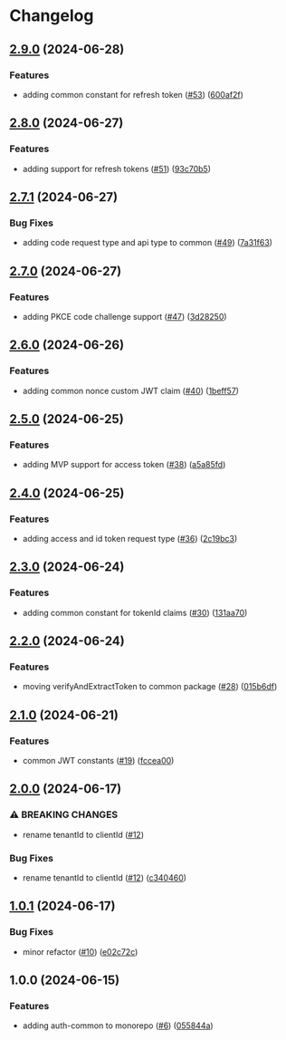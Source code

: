# Changelog

## [2.9.0](https://github.com/aversini/auth-client/compare/auth-common-v2.8.0...auth-common-v2.9.0) (2024-06-28)


### Features

* adding common constant for refresh token ([#53](https://github.com/aversini/auth-client/issues/53)) ([600af2f](https://github.com/aversini/auth-client/commit/600af2fe835a3e486dd1a984af8e083eb0d7f2ec))

## [2.8.0](https://github.com/aversini/auth-client/compare/auth-common-v2.7.1...auth-common-v2.8.0) (2024-06-27)


### Features

* adding support for refresh tokens ([#51](https://github.com/aversini/auth-client/issues/51)) ([93c70b5](https://github.com/aversini/auth-client/commit/93c70b580b88db813ae2338c9d6f781e4f5ab07b))

## [2.7.1](https://github.com/aversini/auth-client/compare/auth-common-v2.7.0...auth-common-v2.7.1) (2024-06-27)


### Bug Fixes

* adding code request type and api type to common ([#49](https://github.com/aversini/auth-client/issues/49)) ([7a31f63](https://github.com/aversini/auth-client/commit/7a31f63e3420f50113d8be625e38c62f54e33075))

## [2.7.0](https://github.com/aversini/auth-client/compare/auth-common-v2.6.0...auth-common-v2.7.0) (2024-06-27)


### Features

* adding PKCE code challenge support ([#47](https://github.com/aversini/auth-client/issues/47)) ([3d28250](https://github.com/aversini/auth-client/commit/3d28250210ab254fefb93146577ab322b3c785e5))

## [2.6.0](https://github.com/aversini/auth-client/compare/auth-common-v2.5.0...auth-common-v2.6.0) (2024-06-26)


### Features

* adding common nonce custom JWT claim ([#40](https://github.com/aversini/auth-client/issues/40)) ([1beff57](https://github.com/aversini/auth-client/commit/1beff579f6e074063d2db5f4b06e5f01276293c6))

## [2.5.0](https://github.com/aversini/auth-client/compare/auth-common-v2.4.0...auth-common-v2.5.0) (2024-06-25)


### Features

* adding MVP support for access token ([#38](https://github.com/aversini/auth-client/issues/38)) ([a5a85fd](https://github.com/aversini/auth-client/commit/a5a85fda878670da64c7bb17aa39d36c333c6b06))

## [2.4.0](https://github.com/aversini/auth-client/compare/auth-common-v2.3.0...auth-common-v2.4.0) (2024-06-25)


### Features

* adding access and id token request type ([#36](https://github.com/aversini/auth-client/issues/36)) ([2c19bc3](https://github.com/aversini/auth-client/commit/2c19bc3da6d95898ec4a20a7f5452a6fb601d53f))

## [2.3.0](https://github.com/aversini/auth-client/compare/auth-common-v2.2.0...auth-common-v2.3.0) (2024-06-24)


### Features

* adding common constant for tokenId claims ([#30](https://github.com/aversini/auth-client/issues/30)) ([131aa70](https://github.com/aversini/auth-client/commit/131aa70b74bc4a2f6739cae5c1ef0ff2abcc9fa9))

## [2.2.0](https://github.com/aversini/auth-client/compare/auth-common-v2.1.0...auth-common-v2.2.0) (2024-06-24)


### Features

* moving verifyAndExtractToken to common package ([#28](https://github.com/aversini/auth-client/issues/28)) ([015b6df](https://github.com/aversini/auth-client/commit/015b6dfada0b8ecd2018819c62bb76e42cc3721e))

## [2.1.0](https://github.com/aversini/auth-client/compare/auth-common-v2.0.0...auth-common-v2.1.0) (2024-06-21)


### Features

* common JWT constants ([#19](https://github.com/aversini/auth-client/issues/19)) ([fccea00](https://github.com/aversini/auth-client/commit/fccea00a22abf9156676eb3cf2229c38f62ab82d))

## [2.0.0](https://github.com/aversini/auth-client/compare/auth-common-v1.0.1...auth-common-v2.0.0) (2024-06-17)


### ⚠ BREAKING CHANGES

* rename tenantId to clientId ([#12](https://github.com/aversini/auth-client/issues/12))

### Bug Fixes

* rename tenantId to clientId ([#12](https://github.com/aversini/auth-client/issues/12)) ([c340460](https://github.com/aversini/auth-client/commit/c3404604e21adc4cfdd062a6a0fb64415ba516bf))

## [1.0.1](https://github.com/aversini/auth-client/compare/auth-common-v1.0.0...auth-common-v1.0.1) (2024-06-17)


### Bug Fixes

* minor refactor ([#10](https://github.com/aversini/auth-client/issues/10)) ([e02c72c](https://github.com/aversini/auth-client/commit/e02c72c53141e9eec40f6c7e1779c8c40ec5b739))

## 1.0.0 (2024-06-15)


### Features

* adding auth-common to monorepo ([#6](https://github.com/aversini/auth-client/issues/6)) ([055844a](https://github.com/aversini/auth-client/commit/055844a27f8cac8cb88bb9fd6901c38acdbda5ec))

